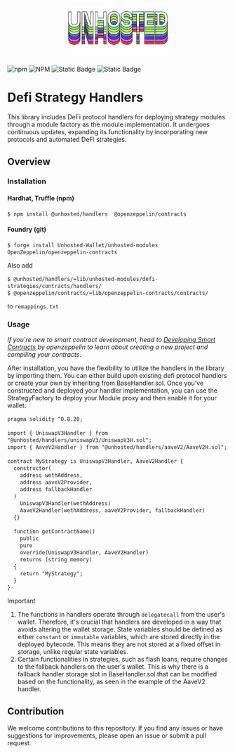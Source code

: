 # <p align="center"><img src="../../logo.png" alt="Unhosted" height="100px"></p>

![npm](https://img.shields.io/npm/v/%40unhosted%2Fhandlers?style=for-the-badge)
![NPM](https://img.shields.io/npm/l/%40unhosted%2Fhandlers?style=for-the-badge)
![Static Badge](https://img.shields.io/badge/framework-hardhat-yellow?style=for-the-badge)
![Static Badge](https://img.shields.io/badge/Solidity-0.8.20-orange?style=for-the-badge)

# Defi Strategy Handlers

This library includes DeFi protocol handlers for deploying strategy modules through a module factory as the module implementation. It undergoes continuous updates, expanding its functionality by incorporating new protocols and automated DeFi strategies.

## Overview

### Installation

#### Hardhat, Truffle (npm)

```
$ npm install @unhosted/handlers  @openzeppelin/contracts
```

#### Foundry (git)

```
$ forge install Unhosted-Wallet/unhosted-modules OpenZeppelin/openzeppelin-contracts
```

Also add  
```
$ @unhosted/handlers/=lib/unhosted-modules/defi-strategies/contracts/handlers/  
$ @openzeppelin/contracts/=lib/openzeppelin-contracts/contracts/
```
to `remappings.txt`

### Usage

<em>If you're new to smart contract development, head to [Developing Smart Contracts](https://docs.openzeppelin.com/learn/developing-smart-contracts) by openzeppelin to learn about creating a new project and compiling your contracts</em>.

After installation, you have the flexibility to utilize the handlers in the library by importing them. You can either build upon existing defi protocol handlers or create your own by inheriting from BaseHandler.sol. Once you've constructed and deployed your handler implementation, you can use the StrategyFactory to deploy your Module proxy and then enable it for your wallet:

```solidity
pragma solidity ^0.8.20;

import { UniswapV3Handler } from "@unhosted/handlers/uniswapV3/UniswapV3H.sol";
import { AaveV2Handler } from "@unhosted/handlers/aaveV2/AaveV2H.sol";

contract MyStrategy is UniswapV3Handler, AaveV2Handler {
  constructor(
    address wethAddress,
    address aaveV2Provider,
    address fallbackHandler
  )
    UniswapV3Handler(wethAddress)
    AaveV2Handler(wethAddress, aaveV2Provider, fallbackHandler)
  {}

  function getContractName()
    public
    pure
    override(UniswapV3Handler, AaveV2Handler)
    returns (string memory)
  {
    return "MyStrategy";
  }
}
```

> [!IMPORTANT]
>
> 1. The functions in handlers operate through `delegatecall` from the user's wallet. Therefore, it's crucial that handlers are developed in a way that avoids altering the wallet storage. State variables should be defined as either `constant` or `immutable` variables, which are stored directly in the deployed bytecode. This means they are not stored at a fixed offset in storage, unlike regular state variables.
> 2. Certain functionalities in strategies, such as flash loans, require changes to the fallback handlers on the user's wallet. This is why there is a fallback handler storage slot in BaseHandler.sol that can be modified based on the functionality, as seen in the example of the AaveV2 handler.

## Contribution

We welcome contributions to this repository. If you find any issues or have suggestions for improvements, please open an issue or submit a pull request.
